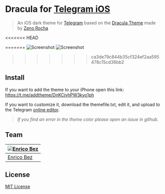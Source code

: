 # Dracula for [Telegram iOS](https://apps.apple.com/app/telegram-messenger/id686449807)

> An iOS dark theme for [Telegram](https://apps.apple.com/app/telegram-messenger/id686449807) based on the [Dracula Theme](https://draculatheme.com) made by [Zeno Rocha](https://twitter.com/zenorocha)

<<<<<<< HEAD
<!-- ![Screenshot](./screenshot/screen1.jpg) -->
<!-- ![Screenshot](screenshot/screen2.jpg) -->
=======
![Screenshot](screenshot/screen1.jpg)
![Screenshot](screenshot/screen2.jpg)
>>>>>>> ca3de79c844b35cf324ef2aa595478c15cd36bb2

## Install

If you want to add the theme to your iPhone open this link: https://t.me/addtheme/DnKCjyhPW3kyo1ph

If you want to customize it, download the themefile.txt, edit it, and upload to the Telegram [online editor](https://themes.contest.com/).

> _If you find an error in the theme color please open an issue in github._

## Team

| [![Enrico Bez](https://avatars0.githubusercontent.com/u/29044262?v=4&s=70)](https://github.com/enricobez) |
|-----------------------------------------------------------------------------------------------------------|
| [Enrico Bez](https://github.com/enricobez)                                                                |

## License

[MIT License](LICENSE.md)
